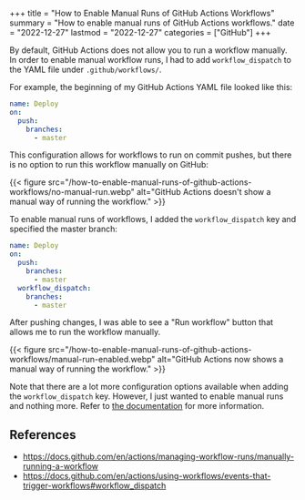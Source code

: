 +++
title = "How to Enable Manual Runs of GitHub Actions Workflows"
summary = "How to enable manual runs of GitHub Actions workflows."
date = "2022-12-27"
lastmod = "2022-12-27"
categories = ["GitHub"]
+++

By default, GitHub Actions does not allow you to run a workflow manually. In order to enable manual workflow runs, I had to add `workflow_dispatch` to the YAML file under `.github/workflows/`.

For example, the beginning of my GitHub Actions YAML file looked like this:


```yaml
name: Deploy
on:
  push:
    branches:
      - master
```

This configuration allows for workflows to run on commit pushes, but there is no option to run this workflow manually on GitHub:

{{< figure src="/how-to-enable-manual-runs-of-github-actions-workflows/no-manual-run.webp" alt="GitHub Actions doesn't show a manual way of running the workflow." >}}

To enable manual runs of workflows, I added the `workflow_dispatch` key and specified the master branch:

```yaml
name: Deploy
on:
  push:
    branches:
      - master
  workflow_dispatch:
    branches:
      - master
```

After pushing changes, I was able to see a "Run workflow" button that allows me to run the workflow manually.

{{< figure src="/how-to-enable-manual-runs-of-github-actions-workflows/manual-run-enabled.webp" alt="GitHub Actions now shows a manual way of running the workflow." >}}

Note that there are a lot more configuration options available when adding the `workflow_dispatch` key. However, I just wanted to enable manual runs and nothing more. Refer to [the documentation](https://docs.github.com/en/actions/using-workflows/events-that-trigger-workflows#workflow_dispatch) for more information.

## References

- https://docs.github.com/en/actions/managing-workflow-runs/manually-running-a-workflow
- https://docs.github.com/en/actions/using-workflows/events-that-trigger-workflows#workflow_dispatch
